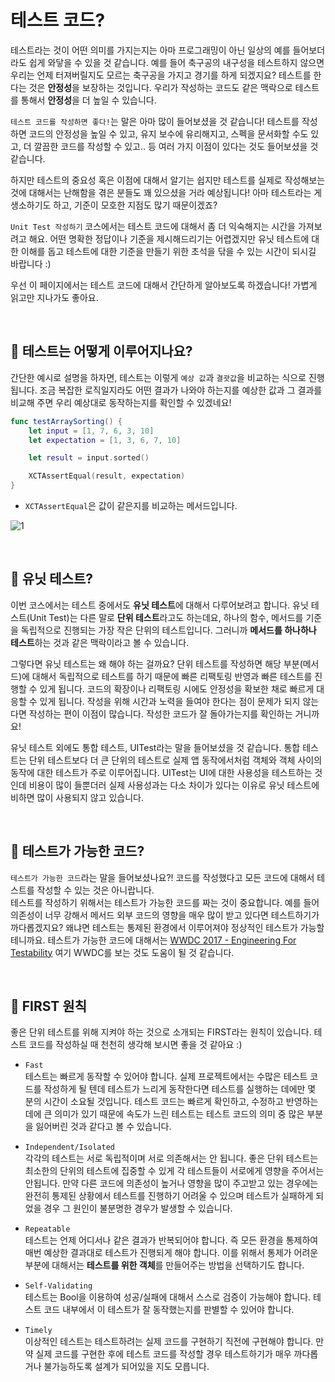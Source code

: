 
# 테스트 코드?   
테스트라는 것이 어떤 의미를 가지는지는 아마 프로그래밍이 아닌 일상의 예를 들어보더라도 쉽게 와닿을 수 있을 것 같습니다. 예를 들어 축구공의 내구성을 테스트하지 않으면 우리는 언제 터져버릴지도 모르는 축구공을 가지고 경기를 하게 되겠지요? 테스트를 한다는 것은 **안정성**을 보장하는 것입니다. 우리가 작성하는 코드도 같은 맥락으로 테스트를 통해서 **안정성**을 더 높일 수 있습니다. <br>

`테스트 코드를 작성하면 좋다!`는 말은 아마 많이 들어보셨을 것 같습니다! 테스트를 작성하면 코드의 안정성을 높일 수 있고, 유지 보수에 유리해지고, 스펙을 문서화할 수도 있고, 더 깔끔한 코드를 작성할 수 있고.. 등 여러 가지 이점이 있다는 것도 들어보셨을 것 같습니다. 

하지만 테스트의 중요성 혹은 이점에 대해서 알기는 쉽지만 테스트를 실제로 작성해보는 것에 대해서는 난해함을 겪은 분들도 꽤 있으셨을 거라 예상됩니다! 아마 테스트라는 게 생소하기도 하고, 기준이 모호한 지점도 많기 때문이겠죠? <br>

`Unit Test 작성하기` 코스에서는 테스트 코드에 대해서 좀 더 익숙해지는 시간을 가져보려고 해요. 어떤 명확한 정답이나 기준을 제시해드리기는 어렵겠지만 유닛 테스트에 대한 이해를 돕고 테스트에 대한 기준을 만들기 위한 초석을 닦을 수 있는 시간이 되시길 바랍니다 :) <br>

우선 이 페이지에서는 테스트 코드에 대해서 간단하게 알아보도록 하겠습니다! 가볍게 읽고만 지나가도 좋아요.

<br>

## 🤔 테스트는 어떻게 이루어지나요?
간단한 예시로 설명을 하자면, 테스트는 이렇게 `예상 값`과 `결괏값`을 비교하는 식으로 진행됩니다. 조금 복잡한 로직일지라도 어떤 결과가 나와야 하는지를 예상한 값과 그 결과를 비교해 주면 우리 예상대로 동작하는지를 확인할 수 있겠네요!

```swift
func testArraySorting() {
    let input = [1, 7, 6, 3, 10]
    let expectation = [1, 3, 6, 7, 10]

    let result = input.sorted()

    XCTAssertEqual(result, expectation)
}
```
* `XCTAssertEqual`은 값이 같은지를 비교하는 메서드입니다.

![1](https://user-images.githubusercontent.com/73867548/131277788-d14cbbe0-c6cd-4993-bfcd-b66297d3d96b.jpg)



<br>

## 🤔 유닛 테스트?
이번 코스에서는 테스트 중에서도 **유닛 테스트**에 대해서 다루어보려고 합니다. 유닛 테스트(Unit Test)는 다른 말로 **단위 테스트**라고도 하는데요, 하나의 함수, 메서드를 기준을 독립적으로 진행되는 가장 작은 단위의 테스트입니다. 그러니까 **메서드를 하나하나 테스트**하는 것과 같은 맥락이라고 볼 수 있습니다. <br>

그렇다면 유닛 테스트는 왜 해야 하는 걸까요? 단위 테스트를 작성하면 해당 부분(메서드)에 대해서 독립적으로 테스트를 하기 때문에 빠른 리팩토링 반영과 빠른 테스트를 진행할 수 있게 됩니다. 코드의 확장이나 리팩토링 시에도 안정성을 확보한 채로 빠르게 대응할 수 있게 됩니다. 작성을 위해 시간과 노력을 들여야 한다는 점이 문제가 되지 않는다면 작성하는 편이 이점이 많습니다. 작성한 코드가 잘 돌아가는지를 확인하는 거니까요! <br>

유닛 테스트 외에도 통합 테스트, UITest라는 말을 들어보셨을 것 같습니다. 통합 테스트는 단위 테스트보다 더 큰 단위의 테스트로 실제 앱 동작에서처럼 객체와 객체 사이의 동작에 대한 테스트가 주로 이루어집니다. UITest는 UI에 대한 사용성을 테스트하는 것인데 비용이 많이 들뿐더러 실제 사용성과는 다소 차이가 있다는 이유로 유닛 테스트에 비하면 많이 사용되지 않고 있습니다.

<br>

## 🤔 테스트가 가능한 코드?
`테스트가 가능한 코드`라는 말을 들어보셨나요?! 코드를 작성했다고 모든 코드에 대해서 테스트를 작성할 수 있는 것은 아니랍니다.       
테스트를 작성하기 위해서는 테스트가 가능한 코드를 짜는 것이 중요합니다. 예를 들어 의존성이 너무 강해서 메서드 외부 코드의 영향을 매우 많이 받고 있다면 테스트하기가 까다롭겠지요? 왜냐면 테스트는 통제된 환경에서 이루어져야 정상적인 테스트가 가능할 테니까요. 테스트가 가능한 코드에 대해서는 [WWDC 2017 - Engineering For Testability](https://developer.apple.com/videos/play/wwdc2017/414/?time=1399) 여기 WWDC를 보는 것도 도움이 될 것 같습니다.

<br>

## 🤔 FIRST 원칙
좋은 단위 테스트를 위해 지켜야 하는 것으로 소개되는 FIRST라는 원칙이 있습니다. 테스트 코드를 작성하실 때 천천히 생각해 보시면 좋을 것 같아요 :)

- `Fast`   
테스트는 빠르게 동작할 수 있어야 합니다. 실제 프로젝트에서는 수많은 테스트 코드를 작성하게 될 텐데 테스트가 느리게 동작한다면 테스트를 실행하는 데에만 몇 분의 시간이 소요될 것입니다. 테스트 코드는 빠르게 확인하고, 수정하고 반영하는 데에 큰 의미가 있기 때문에 속도가 느린 테스트는 테스트 코드의 의미 중 많은 부분을 잃어버린 것과 같다고 볼 수 있습니다. 

- `Independent/Isolated`   
각각의 테스트는 서로 독립적이며 서로 의존해서는 안 됩니다. 좋은 단위 테스트는 최소한의 단위의 테스트에 집중할 수 있게 각 테스트들이 서로에게 영향을 주어서는 안됩니다. 만약 다른 코드에 의존성이 높거나 영향을 많이 주고받고 있는 경우에는 완전히 통제된 상황에서 테스트를 진행하기 어려울 수 있으며 테스트가 실패하게 되었을 경우 그 원인이 불분명한 경우가 발생할 수 있습니다.

- `Repeatable`   
테스트는 언제 어디서나 같은 결과가 반복되어야 합니다. 즉 모든 환경을 통제하여 매번 예상한 결과대로 테스트가 진행되게 해야 합니다. 이를 위해서 통제가 어려운 부분에 대해서는 **테스트를 위한 객체**를 만들어주는 방법을 선택하기도 합니다.

- `Self-Validating`    
테스트는 Bool을 이용하여 성공/실패에 대해서 스스로 검증이 가능해야 합니다. 테스트 코드 내부에서 이 테스트가 잘 동작했는지를 판별할 수 있어야 합니다. 

- `Timely`    
이상적인 테스트는 테스트하려는 실제 코드를 구현하기 직전에 구현해야 합니다. 만약 실제 코드를 구현한 후에 테스트 코드를 작성할 경우 테스트하기가 매우 까다롭거나 불가능하도록 설계가 되어있을 지도 모릅니다.

<br>